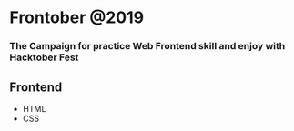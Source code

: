# Frontober @2019
### The Campaign for practice Web Frontend skill and enjoy with Hacktober Fest

## Frontend
* HTML
* CSS
